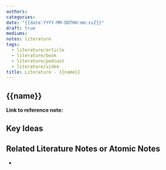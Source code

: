 ```yaml
---
authors:
categories:
date: "{{date:YYYY-MM-DDTHH:mm:ssZ}}"
draft: true
mediums:
notes: literature
tags:
  - literature/article
  - literature/book
  - literature/podcast
  - literature/video
title: Literature - {{name}}
---
```


## {{name}}

**Link to reference note:**

## Key Ideas

<!-- Idea 1: Key point or insights written in your own words -->

## Related Literature Notes or Atomic Notes

-
